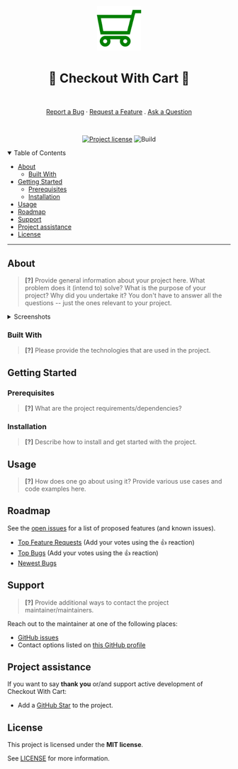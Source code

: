 <h1 align="center">
  <a href="https://github.com/Zakinator123/airtable-checkout-with-cart">

  <img src="https://raw.githubusercontent.com/Zakinator123/airtable-checkout-with-cart/main/assets/cart.svg" alt="Cart Logo" width="100" height="100">
  </a>
</h1>

<div align="center">
  <h1>🚀 Checkout With Cart 🚀</h1>
  <br />

[//]: # (  <a href="#about"><strong>Explore the screenshots »</strong></a>)
[//]: # (  <br />)
[//]: # (  <br />)
  <a href="https://github.com/Zakinator123/airtable-checkout-with-cart/issues/new?assignees=&labels=bug&template=01_BUG_REPORT.md&title=bug%3A+">Report a Bug</a>
  ·
  <a href="https://github.com/Zakinator123/airtable-checkout-with-cart/issues/new?assignees=&labels=enhancement&template=02_FEATURE_REQUEST.md&title=feat%3A+">Request a Feature</a>
  .
  <a href="https://github.com/Zakinator123/airtable-checkout-with-cart/issues/new?assignees=&labels=question&template=04_SUPPORT_QUESTION.md&title=support%3A+">Ask a Question</a>
</div>

<div align="center">
<br />

[![Project license](https://img.shields.io/github/license/Zakinator123/airtable-checkout-with-cart.svg?style=flat-square)](LICENSE)
![Build](https://github.com/Zakinator123/airtable-checkout-with-cart/actions/workflows/build.yml/badge.svg)

</div>

<details open="open">
<summary>Table of Contents</summary>

- [About](#about)
  - [Built With](#built-with)
- [Getting Started](#getting-started)
  - [Prerequisites](#prerequisites)
  - [Installation](#installation)
- [Usage](#usage)
- [Roadmap](#roadmap)
- [Support](#support)
- [Project assistance](#project-assistance)
- [License](#license)

</details>

---

## About

> **[?]**
> Provide general information about your project here.
> What problem does it (intend to) solve?
> What is the purpose of your project?
> Why did you undertake it?
> You don't have to answer all the questions -- just the ones relevant to your project.

<details>
<summary>Screenshots</summary>
<br>

> **[?]**
> Please provide your screenshots here.

|                               Home Page                               |                               Login Page                               |
| :-------------------------------------------------------------------: | :--------------------------------------------------------------------: |
| <img src="docs/images/screenshot.png" title="Home Page" width="100%"> | <img src="docs/images/screenshot.png" title="Login Page" width="100%"> |

</details>

### Built With

> **[?]**
> Please provide the technologies that are used in the project.

## Getting Started

### Prerequisites

> **[?]**
> What are the project requirements/dependencies?

### Installation

> **[?]**
> Describe how to install and get started with the project.

## Usage

> **[?]**
> How does one go about using it?
> Provide various use cases and code examples here.

## Roadmap

See the [open issues](https://github.com/Zakinator123/airtable-checkout-with-cart/issues) for a list of proposed features (and known issues).

- [Top Feature Requests](https://github.com/Zakinator123/airtable-checkout-with-cart/issues?q=label%3Aenhancement+is%3Aopen+sort%3Areactions-%2B1-desc) (Add your votes using the 👍 reaction)
- [Top Bugs](https://github.com/Zakinator123/airtable-checkout-with-cart/issues?q=is%3Aissue+is%3Aopen+label%3Abug+sort%3Areactions-%2B1-desc) (Add your votes using the 👍 reaction)
- [Newest Bugs](https://github.com/Zakinator123/airtable-checkout-with-cart/issues?q=is%3Aopen+is%3Aissue+label%3Abug)

## Support

> **[?]**
> Provide additional ways to contact the project maintainer/maintainers.

Reach out to the maintainer at one of the following places:

- [GitHub issues](https://github.com/Zakinator123/airtable-checkout-with-cart/issues/new?assignees=&labels=question&template=04_SUPPORT_QUESTION.md&title=support%3A+)
- Contact options listed on [this GitHub profile](https://github.com/Zakinator123)

## Project assistance

If you want to say **thank you** or/and support active development of Checkout With Cart:
- Add a [GitHub Star](https://github.com/Zakinator123/airtable-checkout-with-cart) to the project.

## License

This project is licensed under the **MIT license**.

See [LICENSE](LICENSE) for more information.